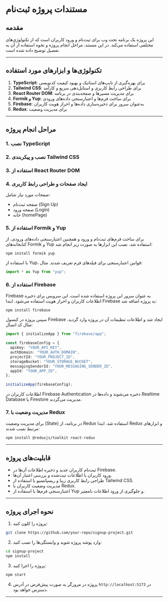 # مستندات پروژه ثبت‌نام

## مقدمه

این پروژه یک برنامه تحت وب برای ثبت‌نام و ورود کاربران است که از تکنولوژی‌های مختلفی استفاده می‌کند. در این مستند، مراحل انجام پروژه و نحوه استفاده از آن به تفصیل توضیح داده شده است.

---

## تکنولوژی‌ها و ابزارهای مورد استفاده

1. **TypeScript**: برای بهره‌گیری از تایپ‌های استاتیک و بهبود کیفیت کدنویسی
2. **Tailwind CSS**: برای طراحی رابط کاربری و استایل‌دهی سریع و کارآمد
3. **React Router DOM**: برای مدیریت مسیرها و صفحه‌بندی در برنامه
4. **Formik و Yup**: برای ساخت فرم‌ها و اعتبارسنجی داده‌های ورودی
5. **Firebase**: به‌عنوان سرور برای ذخیره‌سازی داده‌ها و احراز هویت کاربران
6. **Redux**: برای مدیریت وضعیت

---

## مراحل انجام پروژه

### 1. نصب TypeScript

### 2. نصب و پیکربندی Tailwind CSS

### 3. استفاده از React Router DOM

### 4. ایجاد صفحات و طراحی رابط کاربری

صفحات مورد نیاز شامل:

- صفحه ثبت‌نام (Sign Up)
- صفحه ورود (Login)
- خانه (homePage)

### 5. استفاده از Formik و Yup

برای ساخت فرم‌های ثبت‌نام و ورود و همچنین اعتبارسنجی داده‌های ورودی، از کتابخانه‌های Formik و Yup استفاده شد. نصب این ابزارها به صورت زیر انجام شد:

```bash
npm install formik yup
```

با استفاده از Yup، قوانین اعتبارسنجی برای فیلدهای فرم تعریف شدند. مثال:

```typescript
import * as Yup from "yup";
```

### 6. استفاده از Firebase

Firebase به عنوان سرور این پروژه استفاده شده است. این سرویس برای ذخیره اطلاعات کاربران و احراز هویت استفاده می‌شود. ابتدا Firebase به پروژه اضافه شد:

```bash
npm install firebase
```

سپس پروژه در کنسول Firebase ایجاد شد و اطلاعات تنظیمات آن در پروژه وارد گردید. مثال کد اتصال:

```typescript
import { initializeApp } from "firebase/app";

const firebaseConfig = {
  apiKey: "YOUR_API_KEY",
  authDomain: "YOUR_AUTH_DOMAIN",
  projectId: "YOUR_PROJECT_ID",
  storageBucket: "YOUR_STORAGE_BUCKET",
  messagingSenderId: "YOUR_MESSAGING_SENDER_ID",
  appId: "YOUR_APP_ID",
};

initializeApp(firebaseConfig);
```

اطلاعات کاربران در Firebase Authentication ذخیره می‌شوند و داده‌ها در Realtime Database یا Firestore مدیریت می‌گردند.

### 7. مدیریت وضعیت با Redux

برای مدیریت وضعیت (State) در برنامه، از Redux استفاده شد. ابتدا Redux و ابزارهای مرتبط نصب شدند:

```bash
npm install @reduxjs/toolkit react-redux
```

---

## قابلیت‌های پروژه

- ثبت‌نام کاربران جدید و ذخیره اطلاعات آن‌ها در Firebase.
- ورود کاربران با اطلاعات ثبت‌شده و بررسی اعتبار آن‌ها.
- طراحی رابط کاربری زیبا و ریسپانسیو با استفاده از Tailwind CSS.
- مدیریت وضعیت کاربران با Redux.
- اعتبارسنجی فرم‌ها با استفاده از Yup و جلوگیری از ورود اطلاعات نامعتبر.

---

## نحوه اجرای پروژه

1. پروژه را کلون کنید:

```bash
git clone https://github.com/your-repo/signup-project.git
```

2. وارد پوشه پروژه شوید و وابستگی‌ها را نصب کنید:

```bash
cd signup-project
npm install
```

3. پروژه را اجرا کنید:

```bash
npm start
```

4. پروژه در مرورگر به صورت پیش‌فرض در آدرس `http://localhost:5173` در دسترس خواهد بود.

---
